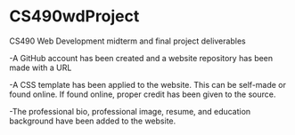# CS490wdProject
CS490 Web Development midterm and final project deliverables 

-A GitHub account has been created and a website repository has been made with a URL

-A CSS template has been applied to the website. This can be self-made or found online. If found online, proper credit has been given to the source.

-The professional bio, professional image, resume, and education background have been added to the website.
